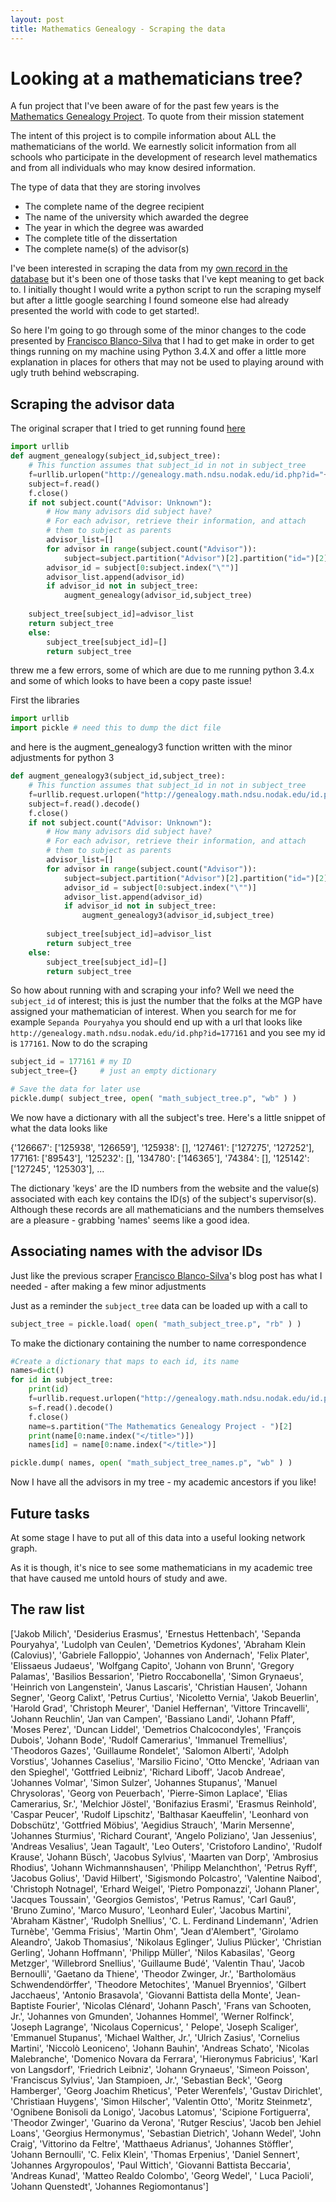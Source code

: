 ```yaml
---
layout: post
title: Mathematics Genealogy - Scraping the data
---
```


# Looking at a mathematicians tree?
 
A fun project that I've been aware of for the past few years is the [Mathematics Genealogy Project](http://genealogy.math.ndsu.nodak.edu/). To quote from their mission statement

<div class="message">
The intent of this project is to compile information about ALL the mathematicians of the world. 
We earnestly solicit information from all schools who participate in the development of research 
level mathematics and from all individuals who may know desired information.
</div>

The type of data that they are storing involves

* The complete name of the degree recipient
* The name of the university which awarded the degree
* The year in which the degree was awarded
* The complete title of the dissertation
* The complete name(s) of the advisor(s)

I've been interested in scraping the data from my [own record in the database](http://genealogy.math.ndsu.nodak.edu/id.php?id=177161) but it's been one of those tasks that I've
kept meaning to get back to. I initially thought I would write a python script to run the scraping myself but after a little google searching I found someone else had already 
presented the world with code to get started!. 

So here I'm going to go through some of the minor changes to the code presented by [Francisco Blanco-Silva](http://blancosilva.wordpress.com/2011/02/14/math-genealogy-project/)
that I had to get make in order to get things running on my machine using Python 3.4.X and offer a little more explanation in places for others that may not be used to playing
around with ugly truth behind webscraping.

## Scraping the advisor data

The original scraper that I tried to get running found [here](http://blancosilva.wordpress.com/2011/02/14/math-genealogy-project/)

```python
import urllib
def augment_genealogy(subject_id,subject_tree):
    # This function assumes that subject_id in not in subject_tree
    f=urllib.urlopen("http://genealogy.math.ndsu.nodak.edu/id.php?id="+subject_id)
    subject=f.read()
    f.close()
    if not subject.count("Advisor: Unknown"):
        # How many advisors did subject have?
        # For each advisor, retrieve their information, and attach
        # them to subject as parents
        advisor_list=[]
        for advisor in range(subject.count("Advisor")):
            subject=subject.partition("Advisor")[2].partition("id=")[2]
        advisor_id = subject[0:subject.index("\"")]
        advisor_list.append(advisor_id)
        if advisor_id not in subject_tree:
            augment_genealogy(advisor_id,subject_tree)
     
    subject_tree[subject_id]=advisor_list
    return subject_tree
    else:
        subject_tree[subject_id]=[]
        return subject_tree
```

threw me a few errors, some of which are due to me running python 3.4.x and some of which looks to have been a copy paste issue! 

First the libraries

```python
import urllib
import pickle # need this to dump the dict file 
```

and here is the augment_genealogy3 function written with the minor adjustments for python 3

```python
def augment_genealogy3(subject_id,subject_tree):
    # This function assumes that subject_id in not in subject_tree
    f=urllib.request.urlopen("http://genealogy.math.ndsu.nodak.edu/id.php?id="+str(subject_id))
    subject=f.read().decode()
    f.close()
    if not subject.count("Advisor: Unknown"):
        # How many advisors did subject have?
        # For each advisor, retrieve their information, and attach
        # them to subject as parents
        advisor_list=[]
        for advisor in range(subject.count("Advisor")):
            subject=subject.partition("Advisor")[2].partition("id=")[2]
            advisor_id = subject[0:subject.index("\"")]
            advisor_list.append(advisor_id)
            if advisor_id not in subject_tree:
                augment_genealogy3(advisor_id,subject_tree)
        
        subject_tree[subject_id]=advisor_list
        return subject_tree
    else:
        subject_tree[subject_id]=[]
        return subject_tree
```

So how about running with and scraping your info? Well we need the `subject_id` of interest; this is just the number that the folks at the MGP have 
assigned your mathematician of interest. When you search for me for example `Sepanda Pouryahya` you should end up with a url that looks like
`http://genealogy.math.ndsu.nodak.edu/id.php?id=177161` and you see my id is `177161`. Now to do the scraping

```python
subject_id = 177161 # my ID
subject_tree={}     # just an empty dictionary 

# Save the data for later use
pickle.dump( subject_tree, open( "math_subject_tree.p", "wb" ) )
```

We now have a dictionary with all the subject's tree. Here's a little snippet of what the data looks like

{'126667': ['125938', '126659'], '125938': [], '127461': ['127275', '127252'], 177161: ['89543'], '125232': [], '134780': ['146365'], '74384': [], '125142': ['127245', '125303'], ...


The dictionary 'keys' are the ID numbers from the website and the value(s) associated with each key contains the ID(s) of the subject's supervisor(s).
Although these records are all mathematicians and the numbers themselves are a pleasure - grabbing 'names' seems like a good idea.


## Associating names with the advisor IDs

Just like the previous scraper [Francisco Blanco-Silva](http://blancosilva.wordpress.com/2011/02/14/math-genealogy-project/)'s blog post has what
I needed - after making a few minor adjustments

Just as a reminder the `subject_tree` data can be loaded up with a call to 

```python
subject_tree = pickle.load( open( "math_subject_tree.p", "rb" ) )
```

To make the dictionary containing the number to name correspondence

```python
#Create a dictionary that maps to each id, its name
names=dict()
for id in subject_tree:
    print(id)
    f=urllib.request.urlopen("http://genealogy.math.ndsu.nodak.edu/id.php?id="+str(id))
    s=f.read().decode()
    f.close()
    name=s.partition("The Mathematics Genealogy Project - ")[2]
    print(name[0:name.index("</title>")])
    names[id] = name[0:name.index("</title>")]

pickle.dump( names, open( "math_subject_tree_names.p", "wb" ) )
```

Now I have all the advisors in my tree - my academic ancestors if you like!

## Future tasks

At some stage I have to put all of this data into a useful looking network graph. 

As it is though, it's nice to see some mathematicians in my academic tree that have caused me untold hours of study and awe.

## The raw list
['Jakob Milich', 'Desiderius Erasmus', 'Ernestus Hettenbach', 'Sepanda Pouryahya', 'Ludolph van Ceulen', 'Demetrios Kydones', 'Abraham Klein (Calovius)', 'Gabriele Falloppio', 'Johannes von Andernach', 'Felix Plater', 'Elissaeus Judaeus', 'Wolfgang Capito', 'Johann von Brunn', 'Gregory Palamas', 'Basilios Bessarion', 'Pietro Roccabonella', 'Simon Grynaeus', 'Heinrich  von Langenstein', 'Janus Lascaris', 'Christian Hausen', 'Johann Segner', 'Georg Calixt', 'Petrus Curtius', 'Nicoletto Vernia', 'Jakob Beuerlin', 'Harold Grad', 'Christoph Meurer', 'Daniel Heffernan', 'Vittore Trincavelli', 'Johann Reuchlin', 'Jan van Campen', 'Bassiano Landi', 'Johann Pfaff', 'Moses Perez', 'Duncan Liddel', 'Demetrios Chalcocondyles', 'François Dubois', 'Johann Bode', 'Rudolf Camerarius', 'Immanuel Tremellius', 'Theodoros Gazes', 'Guillaume Rondelet', 'Salomon Alberti', 'Adolph Vorstius', 'Johannes Caselius', 'Marsilio Ficino', 'Otto Mencke', 'Adriaan van den Spieghel', 'Gottfried Leibniz', 'Richard Liboff', 'Jacob Andreae', 'Johannes Volmar', 'Simon Sulzer', 'Johannes Stupanus', 'Manuel Chrysoloras', 'Georg von Peuerbach', 'Pierre-Simon Laplace', 'Elias Camerarius, Sr.', 'Melchior Jöstel', 'Bonifazius Erasmi', 'Erasmus Reinhold', 'Caspar Peucer', 'Rudolf Lipschitz', 'Balthasar Kaeuffelin', 'Leonhard von Dobschütz', 'Gottfried Möbius', 'Aegidius Strauch', 'Marin Mersenne', 'Johannes Sturmius', 'Richard Courant', 'Angelo Poliziano', 'Jan Jessenius', 'Andreas Vesalius', 'Jean Tagault', 'Leo Outers', 'Cristoforo Landino', 'Rudolf Krause', 'Johann Büsch', 'Jacobus Sylvius', 'Maarten van Dorp', 'Ambrosius Rhodius', 'Johann Wichmannshausen', 'Philipp Melanchthon', 'Petrus Ryff', 'Jacobus Golius', 'David Hilbert', 'Sigismondo Polcastro', 'Valentine Naibod', 'Christoph Notnagel', 'Erhard Weigel', 'Pietro Pomponazzi', 'Johann Planer', 'Jacques Toussain', 'Georgios Gemistos', 'Petrus Ramus', 'Carl Gauß', 'Bruno Zumino', 'Marco Musuro', 'Leonhard Euler', 'Jacobus  Martini', 'Abraham Kästner', 'Rudolph Snellius', 'C. L. Ferdinand Lindemann', 'Adrien Turnèbe', 'Gemma Frisius', 'Martin Ohm', "Jean d'Alembert", 'Girolamo Aleandro', 'Jakob Thomasius', 'Nikolaus Eglinger', 'Julius Plücker', 'Christian Gerling', 'Johann Hoffmann', 'Philipp Müller', 'Nilos Kabasilas', 'Georg Metzger', 'Willebrord Snellius', 'Guillaume Budé', 'Valentin Thau', 'Jacob Bernoulli', 'Gaetano da Thiene', 'Theodor Zwinger, Jr.', 'Bartholomäus Schwendendörffer', 'Theodore Metochites', 'Manuel Bryennios', 'Gilbert Jacchaeus', 'Antonio Brasavola', 'Giovanni Battista della Monte', 'Jean-Baptiste Fourier', 'Nicolas Clénard', 'Johann Pasch', 'Frans van Schooten, Jr.', 'Johannes  von Gmunden', 'Johannes Hommel', 'Werner Rolfinck', 'Joseph Lagrange', 'Nicolaus Copernicus', ' Pelope', 'Joseph Scaliger', 'Emmanuel Stupanus', 'Michael Walther, Jr.', 'Ulrich Zasius', 'Cornelius Martini', 'Niccolò Leoniceno', 'Johann  Bauhin', 'Andreas Schato', 'Nicolas Malebranche', 'Domenico Novara da Ferrara', 'Hieronymus Fabricius', 'Karl von Langsdorf', 'Friedrich Leibniz', 'Johann Grynaeus', 'Simeon Poisson', 'Franciscus Sylvius', 'Jan Stampioen, Jr.', 'Sebastian Beck', 'Georg Hamberger', 'Georg Joachim Rheticus', 'Peter Werenfels', 'Gustav Dirichlet', 'Christiaan Huygens', 'Simon Hilscher', 'Valentin Otto', 'Moritz Steinmetz', 'Ognibene Bonisoli da Lonigo', 'Jacobus Latomus', 'Scipione Fortiguerra', 'Theodor Zwinger', 'Guarino da Verona', 'Rutger Rescius', 'Jacob ben Jehiel Loans', 'Georgius Hermonymus', 'Sebastian Dietrich', 'Johann Wedel', 'John Craig', 'Vittorino da Feltre', 'Matthaeus Adrianus', 'Johannes Stöffler', 'Johann Bernoulli', 'C. Felix Klein', 'Thomas Erpenius', 'Daniel Sennert', 'Johannes Argyropoulos', 'Paul Wittich', 'Giovanni Battista Beccaria', 'Andreas Kunad', 'Matteo Realdo Colombo', 'Georg Wedel', ' Luca Pacioli', 'Johann Quenstedt', 'Johannes Regiomontanus']




